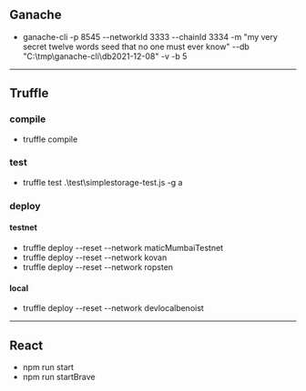 ## Ganache

- ganache-cli -p 8545 --networkId 3333 --chainId 3334 -m "my very secret twelve words seed that no one must ever know" --db "C:\tmp\ganache-cli\db2021-12-08" -v -b 5

------------

## Truffle

### compile
- truffle compile

### test
- truffle test  .\test\simplestorage-test.js -g a

### deploy

#### testnet
-  truffle deploy --reset --network maticMumbaiTestnet
-  truffle deploy --reset --network kovan
-  truffle deploy --reset --network ropsten

#### local
- truffle deploy --reset --network devlocalbenoist

------------


## React
-  npm run start
-  npm run startBrave
